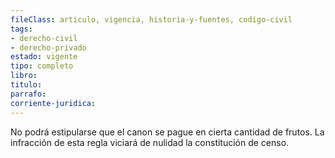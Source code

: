 ```yaml
---
fileClass: articulo, vigencia, historia-y-fuentes, codigo-civil
tags:
- derecho-civil
- derecho-privado
estado: vigente
tipo: completo
libro:
titulo:
parrafo:
corriente-juridica:
---
```

No podrá estipularse que el canon se pague en cierta cantidad de frutos. La infracción de esta regla viciará de nulidad la constitución de censo.